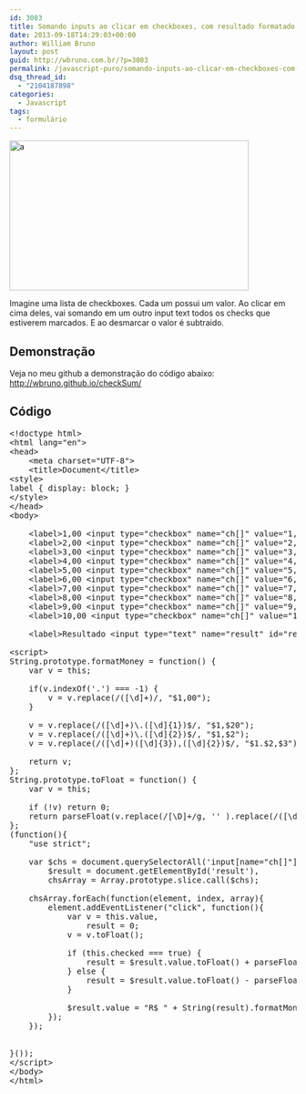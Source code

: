 ```yaml
---
id: 3083
title: Somando inputs ao clicar em checkboxes, com resultado formatado em reais
date: 2013-09-18T14:29:03+00:00
author: William Bruno
layout: post
guid: http://wbruno.com.br/?p=3083
permalink: /javascript-puro/somando-inputs-ao-clicar-em-checkboxes-com-resultado-formatado-em-reais/
dsq_thread_id:
  - "2104187898"
categories:
  - Javascript
tags:
  - formulário
---
```

[<img src="/wp-content/uploads/2013/09/a1.png" alt="a" width="420" height="263" class="aligncenter size-full wp-image-3089" />](/wp-content/uploads/2013/09/a1.png)

Imagine uma lista de checkboxes. Cada um possui um valor. Ao clicar em cima deles, vai somando em um outro input text todos os checks que estiverem marcados. E ao desmarcar o valor é subtraido.

<!--more-->

## Demonstração

Veja no meu github a demonstração do código abaixo: <http://wbruno.github.io/checkSum/>

## Código

<pre class="javascript">&lt;!doctype html>
&lt;html lang="en">
&lt;head>
    &lt;meta charset="UTF-8">
    &lt;title>Document&lt;/title>
&lt;style>
label { display: block; }
&lt;/style>
&lt;/head>
&lt;body>

    &lt;label>1,00 &lt;input type="checkbox" name="ch[]" value="1,00" />&lt;/label>
    &lt;label>2,00 &lt;input type="checkbox" name="ch[]" value="2,00" />&lt;/label>
    &lt;label>3,00 &lt;input type="checkbox" name="ch[]" value="3,00" />&lt;/label>
    &lt;label>4,00 &lt;input type="checkbox" name="ch[]" value="4,00" />&lt;/label>
    &lt;label>5,00 &lt;input type="checkbox" name="ch[]" value="5,00" />&lt;/label>
    &lt;label>6,00 &lt;input type="checkbox" name="ch[]" value="6,00" />&lt;/label>
    &lt;label>7,00 &lt;input type="checkbox" name="ch[]" value="7,00" />&lt;/label>
    &lt;label>8,00 &lt;input type="checkbox" name="ch[]" value="8,00" />&lt;/label>
    &lt;label>9,00 &lt;input type="checkbox" name="ch[]" value="9,00" />&lt;/label>
    &lt;label>10,00 &lt;input type="checkbox" name="ch[]" value="10,00" />&lt;/label>

    &lt;label>Resultado &lt;input type="text" name="result" id="result" value="R$ 0,00" />&lt;/label>

&lt;script>
String.prototype.formatMoney = function() {
    var v = this;

    if(v.indexOf('.') === -1) {
        v = v.replace(/([\d]+)/, "$1,00");
    }

    v = v.replace(/([\d]+)\.([\d]{1})$/, "$1,$20");
    v = v.replace(/([\d]+)\.([\d]{2})$/, "$1,$2");
    v = v.replace(/([\d]+)([\d]{3}),([\d]{2})$/, "$1.$2,$3");

    return v;
};
String.prototype.toFloat = function() {
    var v = this;

    if (!v) return 0;
    return parseFloat(v.replace(/[\D]+/g, '' ).replace(/([\d]+)(\d{2})$/, "$1.$2"));
};
(function(){
    "use strict";

    var $chs = document.querySelectorAll('input[name="ch[]"]'),
        $result = document.getElementById('result'),
        chsArray = Array.prototype.slice.call($chs);

    chsArray.forEach(function(element, index, array){
        element.addEventListener("click", function(){
            var v = this.value,
                result = 0;
            v = v.toFloat();

            if (this.checked === true) {
                result = $result.value.toFloat() + parseFloat(v);
            } else {
                result = $result.value.toFloat() - parseFloat(v);
            }

            $result.value = "R$ " + String(result).formatMoney();
        });
    });


}());
&lt;/script>
&lt;/body>
&lt;/html>
</pre>
